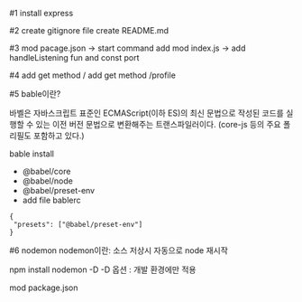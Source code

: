 #1 
install express

#2
create gitignore file
create README.md

#3
mod pacage.json -> start command add 
mod index.js -> add handleListening fun and const port

#4
add get method /
add get method /profile

#5
bable이란? 

바벨은 자바스크립트 표준인 ECMAScript(이하 ES)의 최신 문법으로 작성된 코드를 실행할 수 있는 이전 버전 문법으로 변환해주는 트랜스파일러이다. (core-js 등의 주요 폴리필도 포함하고 있다.)

bable install 
 - @babel/core
 - @babel/node
 - @babel/preset-env
 - add file bablerc

 ```
{
  "presets": ["@babel/preset-env"]
}
```

#6 nodemon 
nodemon이란: 소스 저상시 자동으로 node 재시작

npm install nodemon -D
    -D 옵션 : 개발 환경에만 적용

mod package.json